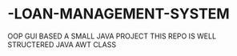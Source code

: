 # -LOAN-MANAGEMENT-SYSTEM
OOP GUI BASED A SMALL JAVA PROJECT
THIS REPO IS WELL STRUCTERED JAVA AWT CLASS

